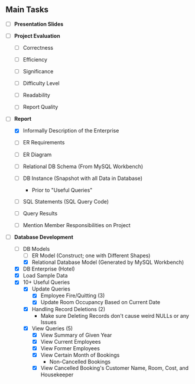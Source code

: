 ## Main Tasks
- [ ] **Presentation Slides**


- [ ] **Project Evaluation**
    - [ ] Correctness
    - [ ] Efficiency
    - [ ] Significance
    - [ ] Difficulty Level
    - [ ] Readability
    - [ ] Report Quality


- [ ] **Report**
    - [x] Informally Description of the Enterprise
    - [ ] ER Requirements
    - [ ] ER Diagram 
    - [ ] Relational DB Schema (From MySQL Workbench)
    - [ ] DB Instance (Snapshot with all Data in Database)
        - Prior to "Useful Queries"
    - [ ] SQL Statements (SQL Query Code)
    - [ ] Query Results
    - [ ] Mention Member Responsibilities on Project


- [ ] **Database Development**
    - [ ] DB Models
        - [ ] ER Model (Construct; one with Different Shapes)
        - [x] Relational Database Model (Generated by MySQL Workbench)
    - [x] DB Enterprise (Hotel)
    - [x] Load Sample Data
    - [x] 10+ Useful Queries
        - [x] Update Queries
            - [x] Employee Fire/Quitting (3)
            - [x] Update Room Occupancy Based on Current Date
        - [x] Handling Record Deletions (2)
            - Make sure Deleting Records don't cause
                weird NULLs or any Issues
        - [x] View Queries (5)
            - [x] View Summary of Given Year
            - [x] View Current Employees
            - [x] View Former Employees
            - [x] View Certain Month of Bookings
                - Non-Cancelled Bookings
            - [x] View Cancelled Booking's Customer Name, Room, Cost, and Housekeeper
